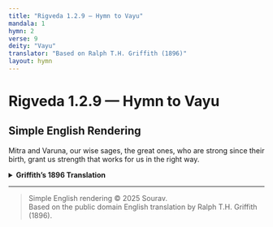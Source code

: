```yaml
---
title: "Rigveda 1.2.9 — Hymn to Vayu"
mandala: 1
hymn: 2
verse: 9
deity: "Vayu"
translator: "Based on Ralph T.H. Griffith (1896)"
layout: hymn
---
```


# Rigveda 1.2.9 — Hymn to Vayu

## Simple English Rendering
Mitra and Varuna, our wise sages, the great ones, who are strong since their birth, grant us strength that works for us in the right way. 

<details>
  <summary><strong>Griffith’s 1896 Translation</strong></summary>

Our Sages, Mitra-Varuṇa, wide dominion, strong by birth,
Vouchsafe us strength that worketh well.

</details>

---

> Simple English rendering © 2025 Sourav.  
> Based on the public domain English translation by Ralph T.H. Griffith (1896).  